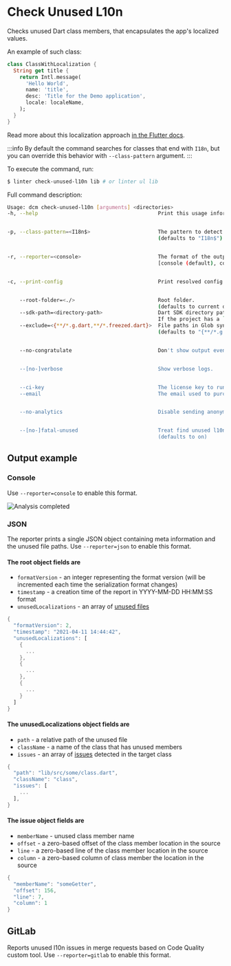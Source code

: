 # Check Unused L10n
Checks unused Dart class members, that encapsulates the app's localized values.

An example of such class:
```dart
class ClassWithLocalization {
  String get title {
    return Intl.message(
      'Hello World',
      name: 'title',
      desc: 'Title for the Demo application',
      locale: localeName,
    );
  }
}
```
Read more about this localization approach [in the Flutter docs](https://flutter.dev/docs/development/accessibility-and-localization/internationalization#defining-a-class-for-the-apps-localized-resources).

:::info
By default the command searches for classes that end with `I18n`, but you can override this behavior with `--class-pattern` argument.
:::

To execute the command, run:
```sh
$ linter check-unused-l10n lib # or linter ul lib
```
Full command description:
```sh
Usage: dcm check-unused-l10n [arguments] <directories>
-h, --help                                       Print this usage information.


-p, --class-pattern=<I18n$>                      The pattern to detect classes providing localization
                                                 (defaults to "I18n$")


-r, --reporter=<console>                         The format of the output of the analysis.
                                                 [console (default), codeclimate, json, gitlab]


-c, --print-config                               Print resolved config.


    --root-folder=<./>                           Root folder.
                                                 (defaults to current directory)
    --sdk-path=<directory-path>                  Dart SDK directory path.
                                                 If the project has a `.fvm/flutter_sdk` symlink, it will be used if the SDK is not found.
    --exclude=<{**/*.g.dart,**/*.freezed.dart}>  File paths in Glob syntax to be exclude.
                                                 (defaults to "{**/*.g.dart,**/*.freezed.dart}")


    --no-congratulate                            Don't show output even when there are no issues.


    --[no-]verbose                               Show verbose logs.


    --ci-key                                     The license key to run on CI server. Can be provided via DCM_CI_KEY env variable.
    --email                                      The email used to purchase the license. Can be provided via DCM_EMAIL env variable.


    --no-analytics                               Disable sending anonymous usage statistics.


    --[no-]fatal-unused                          Treat find unused l10n as fatal.
                                                 (defaults to on)
```

## Output example
### Console
Use `--reporter=console` to enable this format.

![Analysis completed](/static/img/cli/analysis-completed.png)

### JSON
The reporter prints a single JSON object containing meta information and the unused file paths. Use `--reporter=json` to enable this format.

#### The root object fields are

- `formatVersion` - an integer representing the format version (will be incremented each time the serialization format changes)
- `timestamp` - a creation time of the report in YYYY-MM-DD HH:MM:SS format
- `unusedLocalizations` - an array of [unused files](#the-unusedlocalizations-object-fields-are)
```dart
{
  "formatVersion": 2,
  "timestamp": "2021-04-11 14:44:42",
  "unusedLocalizations": [
    {
      ...
    },
    {
      ...
    },
    {
      ...
    }
  ]
}
```
#### The unusedLocalizations object fields are
- `path` - a relative path of the unused file
- `className` - a name of the class that has unused members
- `issues` - an array of [issues](#the-issue-object-fields-are) detected in the target class
```dart
{
  "path": "lib/src/some/class.dart",
  "className": "class",
  "issues": [
    ...
  ],
}
```
#### The issue object fields are
- `memberName` - unused class member name
- `offset` - a zero-based offset of the class member location in the source
- `line` - a zero-based line of the class member location in the source
- `column` - a zero-based column of class member the location in the source
```dart
{
  "memberName": "someGetter",
  "offset": 156,
  "line": 7,
  "column": 1
}
```
## GitLab
Reports unused l10n issues in merge requests based on Code Quality custom tool. Use `--reporter=gitlab` to enable this format.
